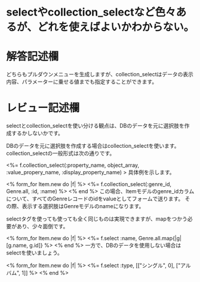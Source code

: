 # selectやcollection_selectなど色々あるが、どれを使えばよいかわからない。
# 解答記述欄

どちらもプルダウンメニューを生成しますが、collection_selectはデータの表示内容、パラメーターに乗せる値までも指定することができます。





# レビュー記述欄
selectとcollection_selectを使い分ける観点は、DBのデータを元に選択肢を作成するかしないかです。

DBのデータを元に選択肢を作成する場合はcollection_selectを使います。
collection_selectの一般形式は次の通りです。

<%= f.collection_select(:property_name, object_array, :value_propery_name, :display_property_name) >
具体例を示します。

<% form_for Item.new do |f| %>
  <%= f.collection_select(:genre_id, Genre.all, :id, :name) %>
<% end %>
この場合、Itemモデルのgenre_idカラムについて、すべてのGenreレコードのidをvalueとしてフォームで送ります。
その際、表示する選択肢はGenreモデルのnameになります。

selectタグを使っても使っても全く同じものは実現できますが、mapをつかう必要があり、少々面倒です。

<% form_for Item.new do |f| %>
  <%= f.select :name, Genre.all.map{|g| [g.name, g.id]} %>
<% end %>
一方で、DBのデータを使用しない場合はselectを使いましょう。

<% form_for Item.new do |f| %>
  <%= f.select :type, [["シングル", 0], ["アルバム", 1]] %>
<% end %>
